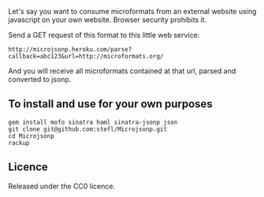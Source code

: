 Let's say you want to consume microformats from an external website using javascript on your own website. Browser security prohibits it.

Send a GET request of this format to this little web service:

    http://microjsonp.heroku.com/parse?callback=abc123&url=http://microformats.org/

And you will receive all microformats contained at that url, parsed and converted to jsonp.

To install and use for your own purposes
----------------------------------------

    gem install mofo sinatra haml sinatra-jsonp json
    git clone git@github.com:stefl/Microjsonp.git
    cd Microjsonp
    rackup

Licence
-------  
  
Released under the CC0 licence.
